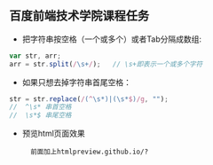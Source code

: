 百度前端技术学院课程任务
-------


* 把字符串按空格（一个或多个）或者Tab分隔成数组:
```javascript
var str, arr;
arr = str.split(/\s+/);   // \s+即表示一个或多个字符
```

* 如果只想去掉字符串首尾空格：
```javascript
str = str.replace(/(^\s*)|(\s*$)/g, "");
//  ^\s* 串首空格
//  \s*$ 串尾空格
```
* 预览html页面效果

        前面加上htmlpreview.github.io/?
